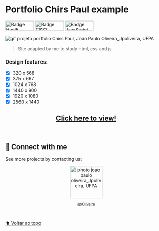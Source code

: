 # Portfolio Chirs Paul example
<!--- 
    João Paulo Oliveira
    JpOliveira
    Ciência da Computação
    Web Developer
    Desenvolvedor Web
    Front End
    UFPA
--->

<img src="https://img.shields.io/badge/HTML5-E34F26?style=for-the-badge&logo=html5&logoColor=white" width="89px;" height="30px;" alt="Badge Html5"/> <img src="https://img.shields.io/badge/CSS3-1572B6?style=for-the-badge&logo=css3&logoColor=white" width="89px;" height="30px;" alt="Badge CSS3"/>
<img src="https://img.shields.io/badge/JavaScript-F7DF1E?style=for-the-badge&logo=javascript&logoColor=black" width="89px;" height="30px;" alt="Badge JavaScript"/>

<img src="https://user-images.githubusercontent.com/106454449/188293285-70aa69dc-a925-461c-a2e6-0a9d05727061.gif" alt="gif projeto portfolio Chirs Paul, João Paulo Oliveira_Jpoliveira, UFPA">
<br>

> Site adapted by me to study html, css and js
### Design features:

- [x] 320 x 568 
- [x] 375 x 667
- [x] 1024 x 768
- [x] 1440 x 900
- [x] 1920 x 1080
- [x] 2560 x 1440

<div align="center">

## <a href="https://jp0liveira.github.io/chirs-paul-portfolio/" target="_blank">Click here to view!</a>
</div>
<br>


## 🤝 Connect with me
See more projects by contacting us:

<div align="center">
<a href="https://linktr.ee/jpoliveiraweb" target="_blank">
        <img src="https://user-images.githubusercontent.com/106454449/184541998-9f873565-6568-430d-b6d4-d305cccbb045.jpg" width="100px;" alt="photo joao paulo oliveira_Jpoliveira, UFPA"/><br>
        <sub>
          <p>JpOliveira</p>
        </sub>
</div>
<br>



[⬆ Voltar ao topo](#portfolio-chirs-paul-example)
 

